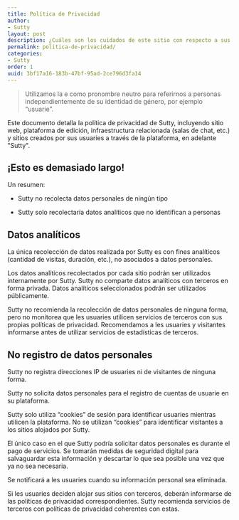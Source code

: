 ```yaml
---
title: Política de Privacidad
author:
- Sutty
layout: post
description: ¿Cuáles son los cuidados de este sitio con respecto a sus usuaries y visitantes?
permalink: politica-de-privacidad/
categories:
- Sutty
order: 1
uuid: 3bf17a16-183b-47bf-95ad-2ce796d3fa14
---
```


> Utilizamos la e como pronombre neutro para referirnos a personas
> independientemente de su identidad de género, por ejemplo “usuarie”.

Este documento detalla la política de privacidad de Sutty, incluyendo
sitio web, plataforma de edición, infraestructura relacionada (salas de
chat, etc.) y sitios creados por sus usuaries a través de la plataforma,
en adelante "Sutty".

## ¡Esto es demasiado largo!

Un resumen:

* Sutty no recolecta datos personales de ningún tipo

* Sutty solo recolectaría datos analíticos que no identifican a
  personas

## Datos analíticos

La única recolección de datos realizada por Sutty es con fines
analíticos (cantidad de visitas, duración, etc.), no asociados a datos
personales.

Los datos analíticos recolectados por cada sitio podrán ser utilizados
internamente por Sutty.  Sutty no comparte datos analíticos con
terceros en forma privada.  Datos analíticos seleccionados podrán ser
utilizados públicamente.

Sutty no recomienda la recolección de datos personales de ninguna forma,
pero no monitorea que les usuaries utilicen servicios de terceros con
sus propias políticas de privacidad.  Recomendamos a les usuaries y
visitantes informarse antes de utilizar servicios de estadísticas de
terceros.

## No registro de datos personales

Sutty no registra direcciones IP de usuaries ni de visitantes de ninguna
forma.

Sutty no solicita datos personales para el registro de cuentas de
usuarie en su plataforma.

Sutty solo utiliza “cookies” de sesión para identificar usuaries
mientras utilicen la plataforma.  No se utilizan “cookies” para
identificar visitantes a los sitios alojados por Sutty.

El único caso en el que Sutty podría solicitar datos personales es
durante el pago de servicios.  Se tomarán medidas de seguridad digital
para salvaguardar esta información y descartar lo que sea posible una
vez que ya no sea necesaria.

Se notificará a les usuaries cuando su información personal sea
eliminada.

Si les usuaries deciden alojar sus sitios con terceros, deberán
informarse de las políticas de privacidad correspondientes.  Sutty
recomienda servicios de terceros con políticas de privacidad coherentes
con estas.

